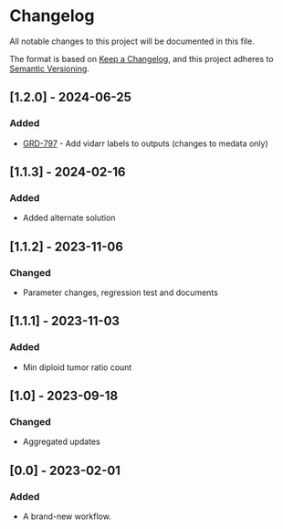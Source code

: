 # Changelog
All notable changes to this project will be documented in this file.

The format is based on [Keep a Changelog](https://keepachangelog.com/en/1.0.0/),
and this project adheres to [Semantic Versioning](https://semver.org/spec/v2.0.0.html).

## [1.2.0] - 2024-06-25
### Added
- [GRD-797](https://jira.oicr.on.ca/browse/GRD-797) - Add vidarr labels to outputs (changes to medata only)

## [1.1.3] - 2024-02-16
### Added
- Added alternate solution

## [1.1.2] - 2023-11-06
### Changed
- Parameter changes, regression test and documents

## [1.1.1] - 2023-11-03
### Added
- Min diploid tumor ratio count

## [1.0] - 2023-09-18
### Changed
- Aggregated updates

## [0.0] - 2023-02-01
### Added
- A brand-new workflow.
